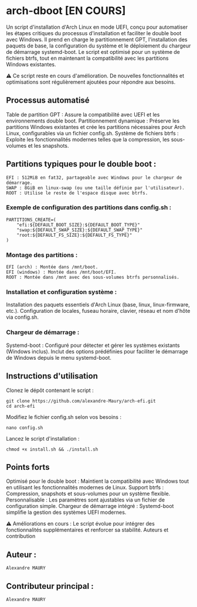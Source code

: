 # arch-dboot [EN COURS]

Un script d'installation d'Arch Linux en mode UEFI, conçu pour automatiser les étapes critiques du processus d'installation et faciliter le double boot avec Windows.
Il prend en charge le partitionnement GPT, l'installation des paquets de base, la configuration du système et le déploiement du chargeur de démarrage systemd-boot.
Le script est optimisé pour un système de fichiers btrfs, tout en maintenant la compatibilité avec les partitions Windows existantes.

⚠️ Ce script reste en cours d'amélioration. De nouvelles fonctionnalités et optimisations sont régulièrement ajoutées pour répondre aux besoins.

## Processus automatisé

Table de partition GPT : Assure la compatibilité avec UEFI et les environnements double boot.
Partitionnement dynamique : Préserve les partitions Windows existantes et crée les partitions nécessaires pour Arch Linux, configurables via un fichier config.sh.
Système de fichiers btrfs : Exploite les fonctionnalités modernes telles que la compression, les sous-volumes et les snapshots.

## Partitions typiques pour le double boot :

    EFI : 512MiB en fat32, partageable avec Windows pour le chargeur de démarrage.
    SWAP : 8GiB en linux-swap (ou une taille définie par l'utilisateur).
    ROOT : Utilise le reste de l'espace disque avec btrfs.

### Exemple de configuration des partitions dans config.sh :

    PARTITIONS_CREATE=(
        "efi:${DEFAULT_BOOT_SIZE}:${DEFAULT_BOOT_TYPE}"  
        "swap:${DEFAULT_SWAP_SIZE}:${DEFAULT_SWAP_TYPE}"
        "root:${DEFAULT_FS_SIZE}:${DEFAULT_FS_TYPE}"
    )

### Montage des partitions :

    EFI (arch) : Montée dans /mnt/boot.
    EFI (windows) : Montée dans /mnt/boot/EFI.
    ROOT : Montée dans /mnt avec des sous-volumes btrfs personnalisés.

### Installation et configuration système :

Installation des paquets essentiels d'Arch Linux (base, linux, linux-firmware, etc.).
Configuration de locales, fuseau horaire, clavier, réseau et nom d'hôte via config.sh.

### Chargeur de démarrage :

Systemd-boot : Configuré pour détecter et gérer les systèmes existants (Windows inclus).
Inclut des options prédéfinies pour faciliter le démarrage de Windows depuis le menu systemd-boot.

## Instructions d'utilisation

Clonez le dépôt contenant le script :

    git clone https://github.com/alexandre-Maury/arch-efi.git
    cd arch-efi

Modifiez le fichier config.sh selon vos besoins :

    nano config.sh

Lancez le script d'installation :

    chmod +x install.sh && ./install.sh

## Points forts

Optimisé pour le double boot : Maintient la compatibilité avec Windows tout en utilisant les fonctionnalités modernes de Linux.
Support btrfs : Compression, snapshots et sous-volumes pour un système flexible.
Personnalisable : Les paramètres sont ajustables via un fichier de configuration simple.
Chargeur de démarrage intégré : Systemd-boot simplifie la gestion des systèmes UEFI modernes.

⚠️ Améliorations en cours : Le script évolue pour intégrer des fonctionnalités supplémentaires et renforcer sa stabilité.
Auteurs et contribution


## Auteur : 

    Alexandre MAURY

## Contributeur principal : 

    Alexandre MAURY